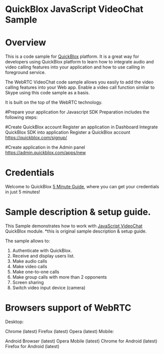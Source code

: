 # QuickBlox JavaScript VideoChat Sample

# Overview

This is a code sample for [QuickBlox](http://quickblox.com/) platform.
It is a great way for developers using QuickBlox platform to learn how to integrate audio and video calling features into your application and how to use calling in foreground service.

The WebRTC VideoChat code sample allows you easily to add the video calling features into your Web app. Enable a video call function similar to Skype using this code sample as a basis.

It is built on the top of the WebRTC technology.

#Prepare your application for Javascript SDK
Preparation includes the following steps:

#Create QuickBlox account
Register an application in Dashboard
Integrate QuickBlox SDK into application
Register a QuickBlox account
https://quickblox.com/signup/

#Create application in the Admin panel
https://admin.quickblox.com/apps/new

# Credentials

Welcome to QuickBlox [5 Minute Guide](https://quickblox.com/developers/5_Minute_Guide), where you can get your credentials in just 5 minutes!


# Sample description & setup guide.

This Sample demonstrates how to work with [JavaScript VideoChat](https://quickblox.com/developers/Sample-webrtc-web) QuickBlox module.
*this is original sample description & setup guide.

The sample allows to:

1. Authenticate with QuickBlox.
2. Receive and display users list.
3. Make audio calls
4. Make video calls
5. Make one-to-one calls
6. Make group calls with more than 2 opponents
7. Screen sharing
8. Switch video input device (camera) 

# Browsers support of WebRTC

Desktop:

Chrome (latest)
Firefox (latest)
Opera (latest)
Mobile:

Android Browser (latest)
Opera Mobile (latest)
Chrome for Android (latest)
Firefox for Android (latest)


